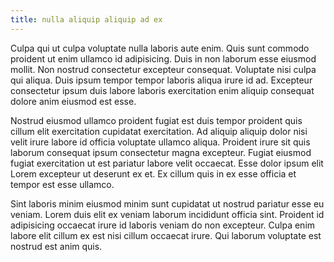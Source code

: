 ```yaml
---
title: nulla aliquip aliquip ad ex
---
```


Culpa qui ut culpa voluptate nulla laboris aute enim. Quis sunt commodo proident ut enim ullamco id adipisicing. Duis in non laborum esse eiusmod mollit. Non nostrud consectetur excepteur consequat. Voluptate nisi culpa qui aliqua. Duis ipsum tempor tempor laboris aliqua irure id ad. Excepteur consectetur ipsum duis labore laboris exercitation enim aliquip consequat dolore anim eiusmod est esse.

Nostrud eiusmod ullamco proident fugiat est duis tempor proident quis cillum elit exercitation cupidatat exercitation. Ad aliquip aliquip dolor nisi velit irure labore id officia voluptate ullamco aliqua. Proident irure sit quis laborum consequat ipsum consectetur magna excepteur. Fugiat eiusmod fugiat exercitation ut est pariatur labore velit occaecat. Esse dolor ipsum elit Lorem excepteur ut deserunt ex et. Ex cillum quis in ex esse officia et tempor est esse ullamco.

Sint laboris minim eiusmod minim sunt cupidatat ut nostrud pariatur esse eu veniam. Lorem duis elit ex veniam laborum incididunt officia sint. Proident id adipisicing occaecat irure id laboris veniam do non excepteur. Culpa enim labore elit cillum ex est nisi cillum occaecat irure. Qui laborum voluptate est nostrud est anim quis.